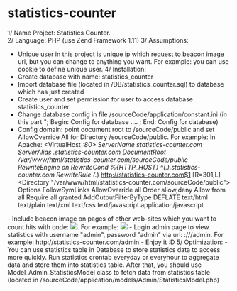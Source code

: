 # statistics-counter
1/ Name Project: Statistics Counter. <br/>
2/ Language: PHP (use Zend Framework 1.11)
3/ Assumptions:
- Unique user in this project is unique ip which request to beacon image url, but you can change to anything you want. For example: you can use cookie to define unique user.
4/ Installation:
- Create database with name: statistics_counter
- Import database file (located in /DB/statistics_counter.sql) to database which has just created
- Create user and set permission for user to access database statistics_counter
- Change database config in file /sourceCode/application/constant.ini (in this part "; Begin: Config for database .... ; End: Config for database)
- Config domain: point document root to /sourceCode/public and set AllowOverride All for Directory /sourceCode/public.
For example: In Apache:
<VirtualHost *:80>
    ServerName statistics-counter.com
    ServerAlias *.statistics-counter.com
    DocumentRoot /var/www/html/statistics-counter.com/sourceCode/public
    RewriteEngine on
    RewriteCond %{HTTP_HOST} ^(.*).statistics-counter.com
    RewriteRule (.*) http://statistics-counter.com$1 [R=301,L]
    <Directory "/var/www/html/statistics-counter.com/sourceCode/public">
        Options FollowSymLinks
        AllowOverride all
        Order allow,deny
        Allow from all
        Require all granted
        AddOutputFilterByType DEFLATE text/html text/plain text/xml text/css text/javascript application/javascript
    </Directory>
</VirtualHost>
- Include beacon image on pages of other web-sites which you want to count hits with code: <img src="<scheme>://<domain>/index/beacon" />. For example: <img src="http://statistics-counter.com/index/beacon" />
- Login admin page to view statistics with username "admin", password "admin" via url: <scheme>://<domain>/admin. For example: http://statistics-counter.com/admin
- Enjoy it :D
5/ Optimization:
- You can use statistics table in Database to store statistics data to access more quickly. Run statistics crontab everyday or everyhour to aggregate data and store them into statistics table. After that, you should use Model_Admin_StatisticsModel class to fetch data from statistics table (located in /sourceCode/application/models/Admin/StatisticsModel.php)
